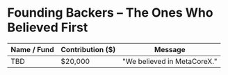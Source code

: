 # Founding Backers – The Ones Who Believed First

| Name / Fund           | Contribution ($) | Message                      |
|-----------------------|------------------|-------------------------------|
| TBD                   | $20,000          | "We believed in MetaCoreX."  |
